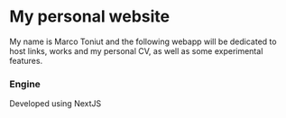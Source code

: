 # My personal website

My name is Marco Toniut and the following webapp will be dedicated to host links, works and my personal CV, as well as some experimental features.

### Engine

Developed using NextJS
